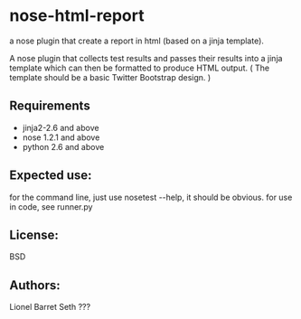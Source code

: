 nose-html-report
================

a nose plugin that create a report in html (based on a jinja template).

A nose plugin that collects test results and passes their results into a jinja template which can then be formatted to produce HTML output.
( The template should be a basic Twitter Bootstrap design. )

Requirements
------------
- jinja2-2.6 and above
- nose 1.2.1 and above
- python 2.6 and above

Expected use:
-------------
for the command line, just use  nosetest --help, it should be obvious.
for use in code, see runner.py

License:
--------
BSD

Authors:
--------
Lionel Barret
Seth ???
